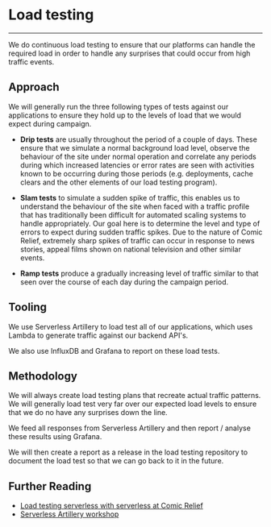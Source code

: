 # Load testing
***
We do continuous load testing to ensure that our platforms can handle the required load in order to handle any surprises
that could occur from high traffic events.

## Approach
We will generally run the three following types of tests against our applications to ensure they hold up to the levels 
of load that we would expect during campaign.

- **Drip tests** are usually throughout the period of a couple of days. These ensure that we simulate a normal 
background load level, observe the behaviour of the site under normal operation and correlate any periods during which 
increased latencies or error rates are seen with activities known to be occurring during those periods (e.g. deployments, 
cache clears and the other elements of our load testing program).

- **Slam tests** to simulate a sudden spike of traffic, this enables us to understand the behaviour of the site when 
faced with a traffic profile that has traditionally been difficult for automated scaling systems to handle appropriately. 
Our goal here is to determine the level and type of errors to expect during sudden traffic spikes. Due to the nature of 
Comic Relief, extremely sharp spikes of traffic can occur in response to news stories, appeal films shown on national 
television and other similar events.

- **Ramp tests** produce a gradually increasing level of traffic similar to that seen over the course of each day during 
the campaign period.

## Tooling
We use Serverless Artillery to load test all of our applications, which uses Lambda to generate traffic against our 
backend API's.

We also use InfluxDB and Grafana to report on these load tests.

## Methodology
We will always create load testing plans that recreate actual traffic patterns. We will generally load test very far
over our expected load levels to ensure that we do no have any surprises down the line.

We feed all responses from Serverless Artillery and then report / analyse these results using Grafana.

We will then create a report as a release in the load testing repository to document the load test so that we can go
back to it in the future.

## Further Reading
- [Load testing serverless with serverless at Comic Relief](https://medium.com/comic-relief/load-testing-serverless-with-serverless-at-comic-relief-cb6b9fa026ee)
- [Serverless Artillery workshop](https://github.com/Nordstrom/serverless-artillery-workshop)
